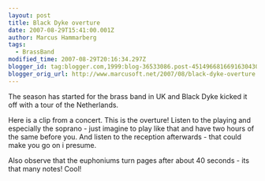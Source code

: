 ```yaml
---
layout: post
title: Black Dyke overture
date: 2007-08-29T15:41:00.001Z
author: Marcus Hammarberg
tags:
  - BrassBand
modified_time: 2007-08-29T20:16:34.297Z
blogger_id: tag:blogger.com,1999:blog-36533086.post-4514966816691630430
blogger_orig_url: http://www.marcusoft.net/2007/08/black-dyke-overture.html
---
```



The season has started for the brass band in UK and Black Dyke kicked it off with a tour of the Netherlands.

Here is a clip from a concert. This is the overture! Listen to the playing and especially the soprano - just imagine to play like that and have two hours of the same before you. And listen to the reception
afterwards - that could make you go on i presume. 


Also observe that the euphoniums turn pages after about 40 seconds - its that many notes! Cool!
